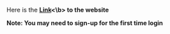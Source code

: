 Here is the <b>[Link](http://web.engr.oregonstate.edu/~luojio/RateMyCourse/)<\b> to the website

Note: You may need to sign-up for the first time login
